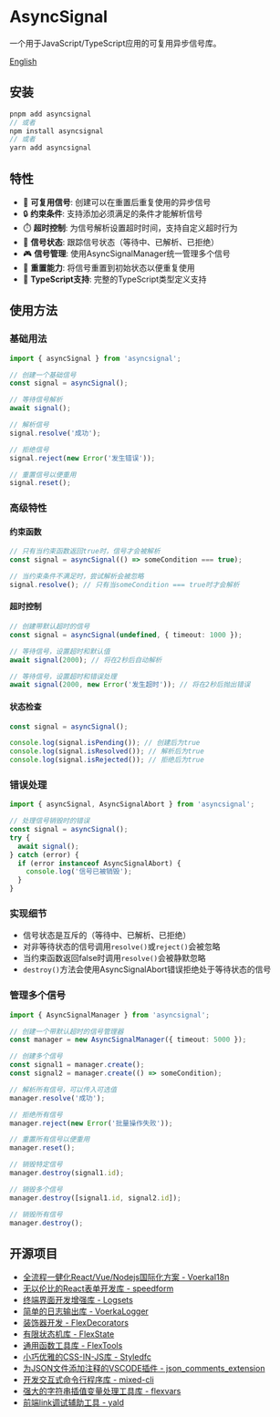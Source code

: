 # AsyncSignal

一个用于JavaScript/TypeScript应用的可复用异步信号库。

[English](./readme.md)

## 安装

```ts
pnpm add asyncsignal
// 或者 
npm install asyncsignal
// 或者 
yarn add asyncsignal
```

## 特性

- 🚦 **可复用信号**: 创建可以在重置后重复使用的异步信号
- 🔒 **约束条件**: 支持添加必须满足的条件才能解析信号
- ⏱️ **超时控制**: 为信号解析设置超时时间，支持自定义超时行为
- 🎯 **信号状态**: 跟踪信号状态（等待中、已解析、已拒绝）
- 🎮 **信号管理**: 使用AsyncSignalManager统一管理多个信号
- 🔄 **重置能力**: 将信号重置到初始状态以便重复使用
- 💪 **TypeScript支持**: 完整的TypeScript类型定义支持

## 使用方法

### 基础用法

```ts
import { asyncSignal } from 'asyncsignal';

// 创建一个基础信号
const signal = asyncSignal();

// 等待信号解析
await signal();

// 解析信号
signal.resolve('成功');

// 拒绝信号
signal.reject(new Error('发生错误'));

// 重置信号以便重用
signal.reset();
```

### 高级特性

#### 约束函数

```ts
// 只有当约束函数返回true时，信号才会被解析
const signal = asyncSignal(() => someCondition === true);

// 当约束条件不满足时，尝试解析会被忽略
signal.resolve(); // 只有当someCondition === true时才会解析
```

#### 超时控制

```ts
// 创建带默认超时的信号
const signal = asyncSignal(undefined, { timeout: 1000 });

// 等待信号，设置超时和默认值
await signal(2000); // 将在2秒后自动解析

// 等待信号，设置超时和错误处理
await signal(2000, new Error('发生超时')); // 将在2秒后抛出错误
```

#### 状态检查

```ts
const signal = asyncSignal();

console.log(signal.isPending()); // 创建后为true
console.log(signal.isResolved()); // 解析后为true
console.log(signal.isRejected()); // 拒绝后为true
```

### 错误处理

```ts
import { asyncSignal, AsyncSignalAbort } from 'asyncsignal';

// 处理信号销毁时的错误
const signal = asyncSignal();
try {
  await signal();
} catch (error) {
  if (error instanceof AsyncSignalAbort) {
    console.log('信号已被销毁');
  }
}
```

### 实现细节

- 信号状态是互斥的（等待中、已解析、已拒绝）
- 对非等待状态的信号调用`resolve()`或`reject()`会被忽略
- 当约束函数返回false时调用`resolve()`会被静默忽略
- `destroy()`方法会使用AsyncSignalAbort错误拒绝处于等待状态的信号

### 管理多个信号

```ts
import { AsyncSignalManager } from 'asyncsignal';

// 创建一个带默认超时的信号管理器
const manager = new AsyncSignalManager({ timeout: 5000 });

// 创建多个信号
const signal1 = manager.create();
const signal2 = manager.create(() => someCondition);

// 解析所有信号，可以传入可选值
manager.resolve('成功');

// 拒绝所有信号
manager.reject(new Error('批量操作失败'));

// 重置所有信号以便重用
manager.reset();

// 销毁特定信号
manager.destroy(signal1.id);

// 销毁多个信号
manager.destroy([signal1.id, signal2.id]);

// 销毁所有信号
manager.destroy();
```

## 开源项目

- [全流程一健化React/Vue/Nodejs国际化方案 - VoerkaI18n](https://zhangfisher.github.io/voerka-i18n/)
- [无以伦比的React表单开发库 - speedform](https://zhangfisher.github.io/speed-form/)
- [终端界面开发增强库 - Logsets](https://zhangfisher.github.io/logsets/)
- [简单的日志输出库 - VoerkaLogger](https://zhangfisher.github.io/voerkalogger/)
- [装饰器开发 - FlexDecorators](https://zhangfisher.github.io/flex-decorators/)
- [有限状态机库 - FlexState](https://zhangfisher.github.io/flexstate/)
- [通用函数工具库 - FlexTools](https://zhangfisher.github.io/flex-tools/)
- [小巧优雅的CSS-IN-JS库 - Styledfc](https://zhangfisher.github.io/styledfc/)
- [为JSON文件添加注释的VSCODE插件 - json_comments_extension](https://github.com/zhangfisher/json_comments_extension)
- [开发交互式命令行程序库 - mixed-cli](https://github.com/zhangfisher/mixed-cli)
- [强大的字符串插值变量处理工具库 - flexvars](https://github.com/zhangfisher/flexvars)
- [前端link调试辅助工具 - yald](https://github.com/zhangfisher/yald)